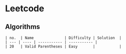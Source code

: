 # Leetcode

## Algorithms

    | no.  | Name              | Difficulty | Solution  |
    | --- | ---- | ----------- | ----------- |
    | 20   | Valid Parentheses | Easy       |           |
